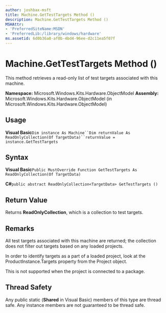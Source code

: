 ```yaml
---
author: joshbax-msft
title: Machine.GetTestTargets Method ()
description: Machine.GetTestTargets Method ()
MSHAttr:
- 'PreferredSiteName:MSDN'
- 'PreferredLib:/library/windows/hardware'
ms.assetid: 6d0b36a8-af0b-4bd4-96ee-d2c11ea5f07f
---
```


# Machine.GetTestTargets Method ()


This method retrieves a read-only list of test targets associated with this machine.

**Namespace:** Microsoft.Windows.Kits.Hardware.ObjectModel **Assembly:** Microsoft.Windows.Kits.Hardware.ObjectModel (in Microsoft.Windows.Kits.Hardware.ObjectModel)

## Usage


**Visual Basic**`Dim instance As Machine``Dim returnValue As ReadOnlyCollection(Of TargetData)``returnValue = instance.GetTestTargets`

## Syntax


**Visual Basic**`Public MustOverride Function GetTestTargets As ReadOnlyCollection(Of TargetData)`

**C#**`public abstract ReadOnlyCollection<TargetData> GetTestTargets ()`

## Return Value


Returns **ReadOnlyCollection**, which is a collection to test targets.

## Remarks


All test targets associated with this machine are returned; the collection does not filter out targets based on any loaded projects.

In order to identify targets as a part of a loaded project, look at the ProductInstance.Targets property from the Project object.

This is not supported when the project is connected to a package.

## Thread Safety


Any public static (**Shared** in Visual Basic) members of this type are thread safe. Any instance members are not guaranteed to be thread safe.

 

 






